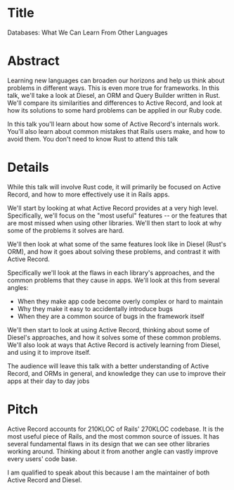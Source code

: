 Title
==

Databases: What We Can Learn From Other Languages

Abstract
==

Learning new languages can broaden our horizons and help us think about problems
in different ways. This is even more true for frameworks. In this talk, we'll
take a look at Diesel, an ORM and Query Builder written in Rust. We'll compare
its similarities and differences to Active Record, and look at how its solutions
to some hard problems can be applied in our Ruby code.

In this talk you'll learn about how some of Active Record's internals work.
You'll also learn about common mistakes that Rails users make, and how to avoid
them. You don't need to know Rust to attend this talk

Details
==

While this talk will involve Rust code, it will primarily be focused on Active
Record, and how to more effectively use it in Rails apps.

We'll start by looking at what Active Record provides at a very high level.
Specifically, we'll focus on the "most useful" features -- or the features that
are most missed when using other libraries. We'll then start to look at why some
of the problems it solves are hard.

We'll then look at what some of the same features look like in Diesel (Rust's
ORM), and how it goes about solving these problems, and contrast it with Active
Record.

Specifically we'll look at the flaws in each library's approaches, and the
common problems that they cause in apps. We'll look at this from several angles:

- When they make app code become overly complex or hard to maintain
- Why they make it easy to accidentally introduce bugs
- When they are a common source of bugs in the framework itself

We'll then start to look at using Active Record, thinking about some of Diesel's
approaches, and how it solves some of these common problems. We'll also look at
ways that Active Record is actively learning from Diesel, and using it to
improve itself.

The audience will leave this talk with a better understanding of Active Record,
and ORMs in general, and knowledge they can use to improve their apps at their
day to day jobs

Pitch
==

Active Record accounts for 210KLOC of Rails' 270KLOC codebase. It is the most
useful piece of Rails, and the most common source of issues. It has several
fundamental flaws in its design that we can see other libraries working around.
Thinking about it from another angle can vastly improve every users' code base.

I am qualified to speak about this because I am the maintainer of both Active
Record and Diesel.
